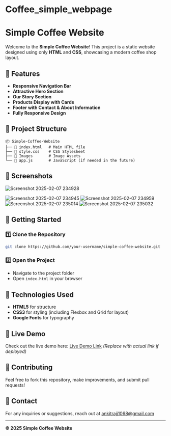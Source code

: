 # Coffee_simple_webpage
# Simple Coffee Website

Welcome to the **Simple Coffee Website**! This project is a static website designed using only **HTML** and **CSS**, showcasing a modern coffee shop layout.

## 🌟 Features
- **Responsive Navigation Bar**
- **Attractive Hero Section**
- **Our Story Section**
- **Products Display with Cards**
- **Footer with Contact & About Information**
- **Fully Responsive Design**

## 📂 Project Structure
```
📦 Simple-Coffee-Website
├── 📜 index.html   # Main HTML file
├── 📜 style.css    # CSS Stylesheet
├── 📂 Images       # Image Assets
└── 📜 app.js       # JavaScript (if needed in the future)
```

## 📸 Screenshots

![Screenshot 2025-02-07 234928](https://github.com/user-attachments/assets/03b99c58-0024-4241-8bbc-dd92c3d05198)

![Screenshot 2025-02-07 234945](https://github.com/user-attachments/assets/ab913ec2-7042-432c-bff0-7f3378510634)
![Screenshot 2025-02-07 234959](https://github.com/user-attachments/assets/18aa82f3-b25d-4289-ac29-a9b5fff25a91)
![Screenshot 2025-02-07 235014](https://github.com/user-attachments/assets/e3056dfc-b338-4a26-89cd-c302e8713d40)
![Screenshot 2025-02-07 235032](https://github.com/user-attachments/assets/07688bcd-1527-4286-89d4-08fb0955e91f)







## 🚀 Getting Started
### 1️⃣ Clone the Repository
```sh
git clone https://github.com/your-username/simple-coffee-website.git
```
### 2️⃣ Open the Project
- Navigate to the project folder
- Open `index.html` in your browser

## 🎨 Technologies Used
- **HTML5** for structure
- **CSS3** for styling (including Flexbox and Grid for layout)
- **Google Fonts** for typography

## 📌 Live Demo
Check out the live demo here: [Live Demo Link](#) *(Replace with actual link if deployed)*

## 🤝 Contributing
Feel free to fork this repository, make improvements, and submit pull requests!

## 📧 Contact
For any inquiries or suggestions, reach out at ankitrajj1068@gmail.com

---
**© 2025 Simple Coffee Website**

